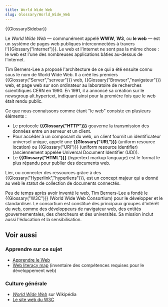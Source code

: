 ```yaml
---
title: World Wide Web
slug: Glossary/World_Wide_Web
---
```


{{GlossarySidebar}}

Le _World Wide Web_ — communément appelé **WWW**, **W3**, ou **le web** — est un système de pages web publiques interconnectées à travers l'{{Glossary("Internet")}}. Le web et l'internet ne sont pas la même chose : le web est l'une des nombreuses applications bâties au-dessus de l'internet.

Tim Berners-Lee a proposé l'architecture de ce qui a été ensuite connu sous le nom de World Wide Web. Il a créé les premiers {{Glossary("Server","serveur")}} web, {{Glossary("Browser","navigateur")}} web, et page web sur son ordinateur au laboratoire de recherches scientifiques CERN en 1990. En 1991, il a annoncé sa création sur le newsgroup alt.hypertext, indiquant ainsi pour la première fois que le web était rendu public.

Ce que nous connaissons comme étant "le web" consiste en plusieurs éléments :

- Le protocole **{{Glossary("HTTP")}}** gouverne la transmission des données entre un serveur et un client.
- Pour accéder à un composant du web, un client fournit un identificateur universel unique, appelé une **{{Glossary("URL")}}** (uniform resource location) ou {{Glossary("URI")}} (uniform resource identifier) (anciennement appelée Universal Document Identifier (UDI)).
- Le **{{Glossary("HTML")}}** (hypertext markup language) est le format le plus répandu pour publier des documents web.

Lier, ou connecter des ressources grâce à des {{Glossary("Hyperlink","hyperliens")}}, est un concept majeur qui a donné au web le statut de collection de documents connectés.

Peu de temps après avoir inventé le web, Tim Berners-Lee a fondé le {{Glossary("W3C")}} (World Wide Web Consortium) pour le développer et le standardiser. Le consortium est constitué des principaux groupes d'intérêt du web, comme des développeurs de navigateur web, des entités gouvernementales, des chercheurs et des universités. Sa mission inclut aussi l'éducation et la sensibilisation.

## Voir aussi

### Apprendre sur ce sujet

- [Apprendre le Web](/fr/docs/Learn_web_development)
- [Web literacy map](https://learning.mozilla.org/en-US/web-literacy) (inventaire des compétences requises pour le développement web)

### Culture générale

- [<i lang="en">World Wide Web</i>](https://fr.wikipedia.org/wiki/World_Wide_Web) sur Wikipédia
- [Le site web du W3C](https://w3.org)
